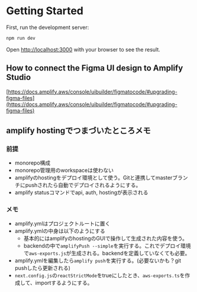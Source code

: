 # Getting Started

First, run the development server:

```bash
npm run dev
```

Open [http://localhost:3000](http://localhost:3000) with your browser to see the result.

## How to connect the Figma UI design to Amplify Studio

[https://docs.amplify.aws/console/uibuilder/figmatocode/#upgrading-figma-files](https://docs.amplify.aws/console/uibuilder/figmatocode/#upgrading-figma-files)

## amplify hostingでつまづいたところメモ

### 前提

- monorepo構成
- monorepo管理用のworkspaceは使わない
- amplifyのhostingをデプロイ環境として使う。Gitと連携してmasterブランチにpushされたら自動でデプロイされるようにする。
- amplify statusコマンドでapi, auth, hostingが表示される

### メモ

- amplify.ymlはプロジェクトルートに置く
- amplify.ymlの中身は以下のようにする
  - 基本的にはamplifyのhostingのGUIで操作して生成された内容を使う。
  - backendの中で`amplifyPush --simple`を実行する。これでデプロイ環境で`aws-exports.js`が生成される。backendを定義していなくても必要。
- amplify.ymlを編集したら`amplify push`を実行する。(必要ないかも？git pushしたら更新される)
- `next.config.js`の`reactStrictMode`をtrueにしたとき、`aws-exports.ts`を作成して、importするようにする。
